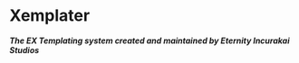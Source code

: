 Xemplater
=========
***The EX Templating system created and maintained by Eternity Incurakai Studios***
